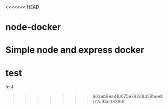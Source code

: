 <<<<<<< HEAD
# node-docker
Simple node and express docker 
=======
# test
test
>>>>>>> 802ab9ea410075e792d8358bee8f77c94c33396f
